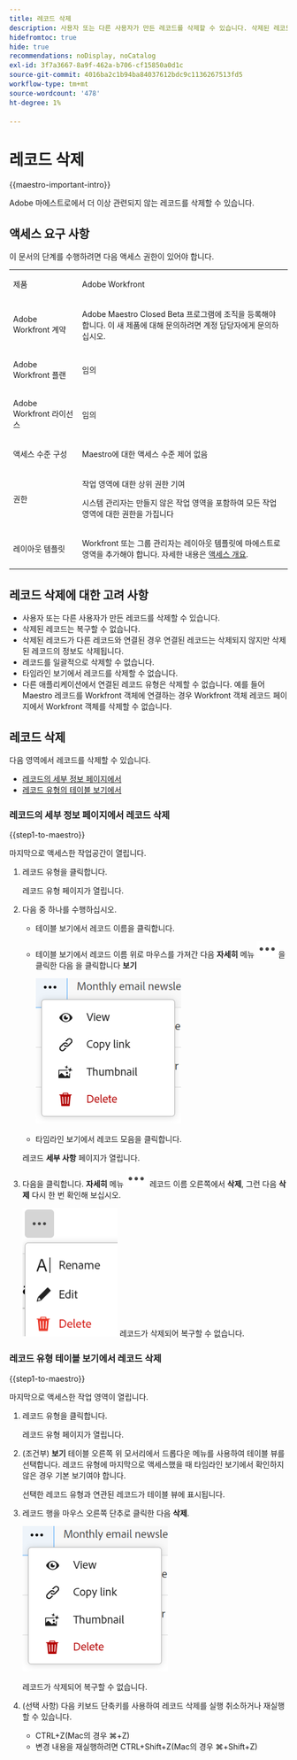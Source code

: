 ```yaml
---
title: 레코드 삭제
description: 사용자 또는 다른 사용자가 만든 레코드를 삭제할 수 있습니다. 삭제된 레코드는 복구할 수 없습니다.
hidefromtoc: true
hide: true
recommendations: noDisplay, noCatalog
exl-id: 3f7a3667-8a9f-462a-b706-cf15850a0d1c
source-git-commit: 4016ba2c1b94ba84037612bdc9c1136267513fd5
workflow-type: tm+mt
source-wordcount: '478'
ht-degree: 1%

---
```


<!--update the metadata with real information when making this available in TOC and in the left nav-->

# 레코드 삭제

{{maestro-important-intro}}

Adobe 마에스트로에서 더 이상 관련되지 않는 레코드를 삭제할 수 있습니다.

## 액세스 요구 사항

이 문서의 단계를 수행하려면 다음 액세스 권한이 있어야 합니다.

<table style="table-layout:auto">
 <col>
 </col>
 <col>
 </col>
 <tbody>
    <tr>
<tr>
<td>
   <p> 제품</p> </td>
   <td>
   <p> Adobe Workfront</p> </td>
  </tr>  
 <td role="rowheader"><p>Adobe Workfront 계약</p></td>
   <td>
<p>Adobe Maestro Closed Beta 프로그램에 조직을 등록해야 합니다. 이 새 제품에 대해 문의하려면 계정 담당자에게 문의하십시오. </p>
   </td>
  </tr>
  <tr>
   <td role="rowheader"><p>Adobe Workfront 플랜</p></td>
   <td>
<p>임의</p>
   </td>
  </tr>
  <tr>
   <td role="rowheader"><p>Adobe Workfront 라이선스</p>
   </td>
   <td>
   <p>임의</p> 
  </td>
  </tr>

<tr>
   <td role="rowheader"><p>액세스 수준 구성</p></td>
   <td> <p>Maestro에 대한 액세스 수준 제어 없음 </p>  
</td>
  </tr>

<tr>
   <td role="rowheader"><p>권한</p></td>
   <td> <p>작업 영역에 대한 상위 권한 기여</a> </p>  
   <p>시스템 관리자는 만들지 않은 작업 영역을 포함하여 모든 작업 영역에 대한 권한을 가집니다</p>
</td>
  </tr>
<tr>
   <td role="rowheader"><p>레이아웃 템플릿</p></td>
   <td> <p>Workfront 또는 그룹 관리자는 레이아웃 템플릿에 마에스트로 영역을 추가해야 합니다. 자세한 내용은 <a href="../access/access-overview.md">액세스 개요</a>. </p>  
</td>
  </tr>

</tbody>
</table>


<!--Maybe enable this at GA - but Maestro is not supposed to have Access controls in the Workfront Access Level: 
>[!NOTE]
>
>If you don't have access, ask your Workfront administrator if they set additional restrictions in your access level. For information on how a Workfront administrator can change your access level, see [Create or modify custom access levels](../administration-and-setup/add-users/configure-and-grant-access/create-modify-access-levels.md). -->

## 레코드 삭제에 대한 고려 사항

* 사용자 또는 다른 사용자가 만든 레코드를 삭제할 수 있습니다.
* 삭제된 레코드는 복구할 수 없습니다. <!--the above statements (and in the metadata description) will change with access levels and recycle bin??-->
* 삭제된 레코드가 다른 레코드와 연결된 경우 연결된 레코드는 삭제되지 않지만 삭제된 레코드의 정보도 삭제됩니다.
* 레코드를 일괄적으로 삭제할 수 없습니다. <!--this will probably change-->
* 타임라인 보기에서 레코드를 삭제할 수 없습니다.
* 다른 애플리케이션에서 연결된 레코드 유형은 삭제할 수 없습니다. 예를 들어 Maestro 레코드를 Workfront 객체에 연결하는 경우 Workfront 객체 레코드 페이지에서 Workfront 객체를 삭제할 수 없습니다.

## 레코드 삭제

다음 영역에서 레코드를 삭제할 수 있습니다.

* [레코드의 세부 정보 페이지에서](#delete-a-record-from-the-records-details-page)
* [레코드 유형의 테이블 보기에서](#delete-a-record-from-the-record-type-table-view)

### 레코드의 세부 정보 페이지에서 레코드 삭제

{{step1-to-maestro}}

마지막으로 액세스한 작업공간이 열립니다.

1. 레코드 유형을 클릭합니다.

   레코드 유형 페이지가 열립니다.
1. 다음 중 하나를 수행하십시오.

   * 테이블 보기에서 레코드 이름을 클릭합니다.
   * 테이블 보기에서 레코드 이름 위로 마우스를 가져간 다음 **자세히** 메뉴 ![](assets/more-menu.png)을 클릭한 다음 을 클릭합니다 **보기**

     ![](assets/contextual-menu-for-record-row.png)
   * 타임라인 보기에서 레코드 모음을 클릭합니다.

   레코드 **세부 사항** 페이지가 열립니다.

1. 다음을 클릭합니다. **자세히** 메뉴 ![](assets/more-menu.png) 레코드 이름 오른쪽에서 **삭제**, 그런 다음 **삭제** 다시 한 번 확인해 보십시오.

   ![](assets/more-menu-options-from-record-details-page.png) <!--ensure the options have not changed or been renamed-->
레코드가 삭제되어 복구할 수 없습니다.

### 레코드 유형 테이블 보기에서 레코드 삭제

{{step1-to-maestro}}

마지막으로 액세스한 작업 영역이 열립니다.

1. 레코드 유형을 클릭합니다.

   레코드 유형 페이지가 열립니다.
1. (조건부) **보기** 테이블 오른쪽 위 모서리에서 드롭다운 메뉴를 사용하여 테이블 뷰를 선택합니다. 레코드 유형에 마지막으로 액세스했을 때 타임라인 보기에서 확인하지 않은 경우 기본 보기여야 합니다.

   선택한 레코드 유형과 연관된 레코드가 테이블 뷰에 표시됩니다.
1. 레코드 행을 마우스 오른쪽 단추로 클릭한 다음 **삭제**.

   ![](assets/contextual-menu-for-record-row.png)

   레코드가 삭제되어 복구할 수 없습니다.

1. (선택 사항) 다음 키보드 단축키를 사용하여 레코드 삭제를 실행 취소하거나 재실행할 수 있습니다.

   * CTRL+Z(Mac의 경우 ⌘+Z)
   * 변경 내용을 재실행하려면 CTRL+Shift+Z(Mac의 경우 ⌘+Shift+Z)
